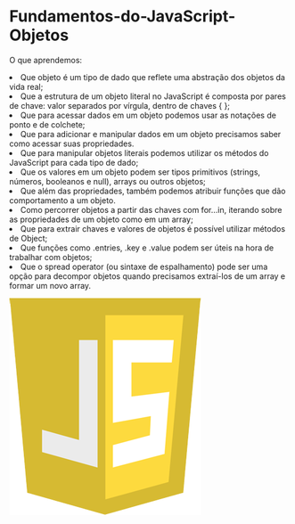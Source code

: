 # Fundamentos-do-JavaScript-Objetos

O que aprendemos:

<li>Que objeto é um tipo de dado que reflete uma abstração dos objetos da vida real;
<li>Que a estrutura de um objeto literal no JavaScript é composta por pares de chave: valor separados por vírgula, dentro de chaves { };
<li>Que para acessar dados em um objeto podemos usar as notações de ponto e de colchete;
<li>Que para adicionar e manipular dados em um objeto precisamos saber como acessar suas propriedades.
<li>Que para manipular objetos literais podemos utilizar os métodos do JavaScript para cada tipo de dado;
<li>Que os valores em um objeto podem ser tipos primitivos (strings, números, booleanos e null), arrays ou outros objetos;
<li>Que além das propriedades, também podemos atribuir funções que dão comportamento a um objeto.
<li>Como percorrer objetos a partir das chaves com for...in, iterando sobre as propriedades de um objeto como em um array;
<li>Que para extrair chaves e valores de objetos é possível utilizar métodos de Object;
<li>Que funções como .entries, .key e .value podem ser úteis na hora de trabalhar com objetos;
<li>Que o spread operator (ou sintaxe de espalhamento) pode ser uma opção para decompor objetos quando precisamos extraí-los de um array e formar um novo array.

  

  
  
<img src="https://github.com/marcospatton/Fundamentos-do-JavaScript-Tipos-vari-veis-e-fun-es/blob/main/logoJavaScript.png"></a>
<br><br>

